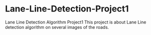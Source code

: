 # Lane-Line-Detection-Project1
Lane Line Detection Algorithm Project1
This project is about Lane Line detection algorithm on several images of the roads.
